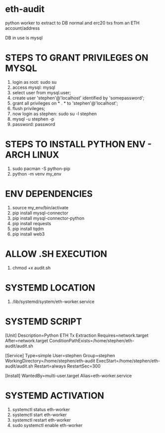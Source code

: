 # eth-audit
python worker to extract to DB normal and erc20 txs from an ETH account/address

DB in use is mysql

# STEPS TO GRANT PRIVILEGES ON MYSQL
1. login as root: sudo su
2. access mysql: mysql
3. select user from mysql.user;
4. create user 'stephen'@'localhost' identified by 'somepassword';
5. grant all privileges on * . * to  'stephen'@'localhost';
6. flush privileges;
7. now login as stephen: sudo su -l stephen
8. mysql -u stephen -p
9. password: password

# STEPS TO INSTALL PYTHON ENV - ARCH LINUX
1. sudo pacman -S python-pip
2. python -m venv my_env

# ENV DEPENDENCIES
1. source my_env/bin/activate
2. pip install mysql-connector
3. pip install mysql-connector-python
4. pip install requests
5. pip install tqdm
6. pip install web3

# ALLOW .SH EXECUTION
1. chmod +x audit.sh

# SYSTEMD LOCATION
1. /lib/systemd/system/eth-worker.service

# SYSTEMD SCRIPT
[Unit]
Description=Python ETH Tx Extraction
Requires=network.target
After=network.target
ConditionPathExists=/home/stephen/eth-audit/audit.sh

[Service]
Type=simple
User=stephen
Group=stephen
WorkingDirectory=/home/stephen/eth-audit
ExecStart=/home/stephen/eth-audit/audit.sh
Restart=always
RestartSec=300

[Install]
WantedBy=multi-user.target
Alias=eth-worker.service

# SYSTEMD ACTIVATION
1. systemctl status eth-worker
2. systemctl start eth-worker
3. systemctl restart eth-worker
4. sudo systemctl enable eth-worker